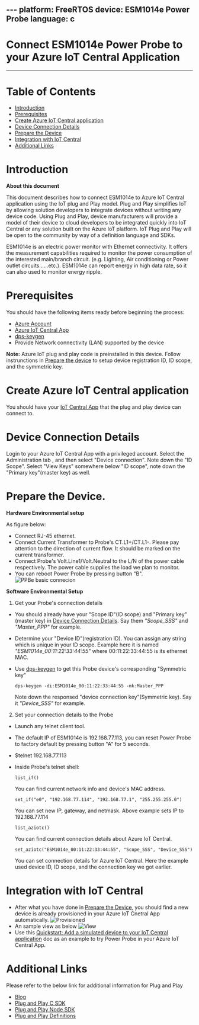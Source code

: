 ﻿﻿﻿﻿﻿﻿---
platform: FreeRTOS
device: ESM1014e Power Probe
language: c
---

Connect ESM1014e Power Probe to your Azure IoT Central Application
===

---
# Table of Contents

-   [Introduction](#Introduction)
-   [Prerequisites](#Prerequisites)
-   [Create Azure IoT Central application](#Create_AICA)
-   [Device Connection Details](#DeviceConnectionDetails)
-   [Prepare the Device](#preparethedevice)
-   [Integration with IoT Central](#IntegrationwithIoTCentral)
-   [Additional Links](#AdditionalLinks)


<a name="Introduction"></a>

# Introduction 

**About this document**

This document describes how to connect ESM1014e to Azure IoT Central application using the IoT plug and Play model.
Plug and Play simplifies IoT by allowing solution developers to integrate devices without writing any device code. 
Using Plug and Play, device manufacturers will provide a model of their device to cloud developers 
to be integrated quickly into IoT Central or any solution built on the Azure IoT platform. 
IoT Plug and Play will be open to the community by way of a definition language and SDKs.

ESM1014e is an electric power monitor with Ethernet connectivity. 
It offers the measurement capabilities required to monitor the power consumption of the interested main/branch circuit. 
(e.g. Lighting, Air conditioning or Power outlet circuits……etc.). 
ESM1014e can report energy in high data rate, so it can also used to monitor energy ripple.

<a name="Prerequisites"></a>
# Prerequisites

You should have the following items ready before beginning the process: 

-   [Azure Account](https://portal.azure.com)
-   [Azure IoT Central App](https://docs.microsoft.com/en-us/azure/iot-central/core/overview-iot-central)
-   [dps-keygen](https://github.com/Azure/dps-keygen)
-   Provide Network connectivity (LAN) supported by the device

**Note:** Azure IoT plug and play code is preinstalled in this device. Follow instrunctions in [Prepare the device](#preparethedevice) 
to setup device registration ID, ID scope, and the symmetric key.

<a name="Create_AICA"></a>
# Create Azure IoT Central application
You should have your [IoT Central App](https://apps.azureiotcentral.com/) that the plug and play device can connect to.


<a name="DeviceConnectionDetails"></a>
# Device Connection Details
Login to your Azure IoT Central App with a privileged account. Select the Administration tab , and then select "Device connection". Note down the "ID Scope".
Select "View Keys" somewhere below "ID scope", note down the "Primary key"(master key) as well.

<a name="preparethedevice"></a>
# Prepare the Device.

**Hardware Environmental setup**

As figure below:
-   Connect RJ-45 ethernet.
-   Connect Current Transformer to Probe's CT.L1+/CT.L1-. Please pay attention to the direction of current flow. It should be marked on the current transformer.
-   Connect Probe's Volt.Line1/Volt.Neutral to the L/N of the power cable respectively. The power cable supplies the load we plan to monitor.
-   You can reboot Power Probe by pressing button "B".
![PPBe basic connecion](https://github.com/jyhminwang/accton-azure-dcm/blob/master/ESM1014e/png/ESM1014e_basic.png)

**Software Environmental Setup**
1. Get your Probe's connection details
-   You should already have your "Scope ID"(ID scope) and "Primary key"(master key) in [Device Connection Details](#DeviceConnectionDetails).
    Say them *"Scope_SSS"* and *"Master_PPP"* for example.
-   Determine your "Device ID"(registration ID).
    You can assign any string which is unique in your ID scope.
    Example here it is named *"ESM1014e_00:11:22:33:44:55"* where 00:11:22:33:44:55 is its ethernet MAC.
-   Use [dps-keygen](https://github.com/Azure/dps-keygen) to get this Probe device's corresponding "Symmetric key"

        dps-keygen -di:ESM1014e_00:11:22:33:44:55 -mk:Master_PPP
    Note down the responsed "device connection key"(Symmetric key).
    Say it *"Device_SSS"* for example.

2. Set your connection details to the Probe
-   Launch any telnet client tool.
-   The default IP of ESM1014e is 192.168.77.113, you can reset Power Probe to factory default by pressing button "A" for 5 seconds.
-   $telnet 192.168.77.113
-   Inside Probe's telnet shell:

        list_if()
    You can find current network info and device's MAC address.

        set_if("e0", "192.168.77.114", "192.168.77.1", "255.255.255.0")
    You can set new IP, gateway, and netmask.
    Above example sets IP to 192.168.77.114

        list_aziotc()
    You can find current connection details about Azure IoT Central.

        set_aziotc("ESM1014e_00:11:22:33:44:55", "Scope_SSS", "Device_SSS")
    You can set connection details for Azure IoT Central.
    Here the example used device ID, ID scope, and the connection key we got earlier.

<a name="IntegrationwithIoTCentral"></a>
# Integration with IoT Central

-   After what you have done in [Prepare the Device](#preparethedevice), 
    you should find a new device is already provisioned in your Azure IoT Cnetral App automatically.
![Provisioned](https://github.com/jyhminwang/accton-azure-dcm/blob/master/ESM1014e/png/PPB_Provisioned.png)
-   An sample view as below
![View](https://github.com/jyhminwang/accton-azure-dcm/blob/master/ESM1014e/png/PPB_View.png)
-   Use this [Quickstart: Add a simulated device to your IoT Central application](https://docs.microsoft.com/en-us/azure/iot-central/core/quick-create-simulated-device) 
    doc as an example to try Power Probe in your Azure IoT Central App.

<a name="AdditionalLinks"></a>
# Additional Links

Please refer to the below link for additional information for Plug and Play 

-    [Blog](https://azure.microsoft.com/en-us/blog/iot-plug-and-play-is-now-available-in-preview/)
-    [Plug and Play C SDK](https://github.com/Azure/azure-iot-sdk-c/tree/public-preview) 
-    [Plug and Play Node SDK](https://github.com/Azure/azure-iot-sdk-node/tree/digitaltwins-preview)
-    [Plug and Play Definitions](https://github.com/Azure/IoTPlugandPlay)







